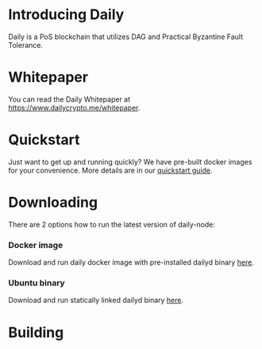# Introducing Daily

Daily is a PoS blockchain that utilizes DAG and Practical Byzantine Fault Tolerance.


# Whitepaper
You can read the Daily Whitepaper at https://www.dailycrypto.me/whitepaper.


# Quickstart
Just want to get up and running quickly? We have pre-built docker images for your convenience.
More details are in our [quickstart guide](doc/quickstart_guide.md).


# Downloading
There are 2 options how to run the latest version of daily-node:

### Docker image
Download and run daily docker image with pre-installed dailyd binary [here](https://hub.docker.com/r/daily/daily-node).

### Ubuntu binary
Download and run statically linked dailyd binary [here](https://github.com/dailycrypto-me/daily-node/releases).


# Building
If you would like to build from source, we do have [build instructions](doc/building.md) for Linux (Ubuntu LTS) and macOS.


# Running

### Inside docker image
    dailyd --conf_daily /etc/dailyd/dailyd.conf

### Pre-built binary or manual build:
    ./dailyd --conf_daily /path/to/config/file


# Contributing
Want to contribute to Daily repository ? We in Daily highly appreciate community work so if you feel like you want to
participate you are more than welcome. You can start by reading [contributing tutorial](doc/contributing.md).


# Useful doc
- [Git practices](doc/git_practices.md)
- [Coding practices](doc/coding_practices.md)
- [EVM incompatibilities](doc/evm_incompatibilities.md)
